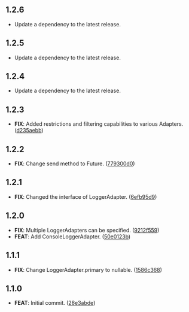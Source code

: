 ## 1.2.6

 - Update a dependency to the latest release.

## 1.2.5

 - Update a dependency to the latest release.

## 1.2.4

 - Update a dependency to the latest release.

## 1.2.3

 - **FIX**: Added restrictions and filtering capabilities to various Adapters. ([d235aebb](https://github.com/mathrunet/flutter_masamune/commit/d235aebb777c13d14158dc26695e56e646242193))

## 1.2.2

 - **FIX**: Change send method to Future. ([779300d0](https://github.com/mathrunet/flutter_masamune/commit/779300d0f0337c45e079b00788c086f0fe609bec))

## 1.2.1

 - **FIX**: Changed the interface of LoggerAdapter. ([6efb95d9](https://github.com/mathrunet/flutter_masamune/commit/6efb95d99e92b7327620f1b0225651f3097b5ec3))

## 1.2.0

 - **FIX**: Multiple LoggerAdapters can be specified. ([9212f559](https://github.com/mathrunet/flutter_masamune/commit/9212f559d29e915a6b712bd2be8e4e84baf97502))
 - **FEAT**: Add ConsoleLoggerAdapter. ([50e0123b](https://github.com/mathrunet/flutter_masamune/commit/50e0123b9fb43a7299da266c0cfed13049e7fc1c))

## 1.1.1

 - **FIX**: Change LoggerAdapter.primary to nullable. ([1586c368](https://github.com/mathrunet/flutter_masamune/commit/1586c3680ffe0b4f22c195c213a04ba92c27087c))

## 1.1.0

 - **FEAT**: Initial commit. ([28e3abde](https://github.com/mathrunet/flutter_masamune/commit/28e3abde3f73fc923564e3d81da9a598b6845236))

